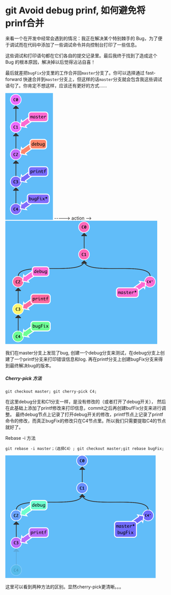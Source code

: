 # git Avoid debug prinf, 如何避免将prinf合并

来看一个在开发中经常会遇到的情况：我正在解决某个特别棘手的 Bug，为了便于调试而在代码中添加了一些调试命令并向控制台打印了一些信息。

这些调试和打印语句都在它们各自的提交记录里。最后我终于找到了造成这个 Bug 的根本原因，解决掉以后觉得沾沾自喜！

最后就差把`bugFix`分支里的工作合并回`master`分支了。你可以选择通过 fast-forward 快速合并到`master`分支上，但这样的话`master`分支就会包含我这些调试语句了。你肯定不想这样，应该还有更好的方式……

![](/assets/img_debug_printf.png)   -----&gt; action --&gt;  ![](/assets/img_debug_print2.png)      

 我们在master分支上发现了bug, 创建一个debug分支来测试，在debug分支上创建了一个printf分支来打印错误信息和log. 再在printf分支上创建bugFix分支来得到最终解决bug的版本。

##### Cherry-pick 方法

```
git checkout master; git cherry-pick C4;
```

在这里debug分支和C1分支一样，是没有修改的（或者打开了debug开关）， 然后在此基础上添加了printf修改来打印信息，commit之后再创建bufFix分支来进行调整。 最终debug节点上记录了打开debug开关的修改，printf节点上记录了printf命令的修改，而真正bugFix的修改只在C4节点里。所以我们只需要提取C4的节点就好了。



Rebase -i 方法

```
git rebase -i master；（选择C4）; git checkout master;git rebase bugFix;
```

![](/assets/img_debug_print4.png)



 这里可以看到两种方法的区别。显然cherry-pick更清晰。。。

